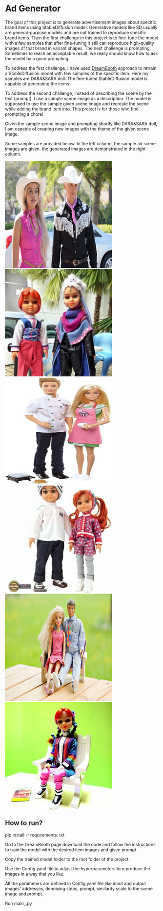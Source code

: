 # Ad Generator

The goal of this project is to generate advertisement images about specific brand items using StableDiffusion model. 
Generative models like SD usually are general-purpose models and are not trained to reproduce specific brand items. Then the first challenge in this project is to fine-tune the model with a few samples that after fine-tuning it still can reproduce high-quality images of that brand in variant shapes. The next challenge is prompting. Sometimes to reach an acceptable result, we really should know how to ask the model by a good prompting.

To address the first challenge, I have used [DreamBooth](https://github.com/google/dreambooth) approach to retrain a StableDiffusion model with few samples of the specific item. Here my samples are DARA&SARA doll. The fine-tuned StableDiffusion model is capable of generating the items.

To address the second challenge, instead of describing the scene by the text (prompt), I use a sample scene image as a description. The model is supposed to use the sample given scene image and recreate the scene while adding the brand item into. This project is for those who find prompting a chore!

Given the sample scene image and prompting shortly like DARA&SARA doll, I am capable of creating new images with the theme of the given scene image.

Some samples are provided below. In the left column, the sample ad scene images are given. the generated images are demonstrated in the right column.


<img src="./steps/in11.jpg" width="350" height="350"> <img src="./steps/out11.jpg" width="350" height="350">
<img src="./steps/in12.jpg" width="350" height="350"> <img src="./steps/out12.jpg" width="350" height="350">
<img src="./steps/in13.jpg" width="350" height="350"> <img src="./steps/out13.jpg" width="350" height="350">


## How to run?
pip install -r requirements. txt

Go to the DreamBooth page download the code and follow the instructions to train the model with the desired item images and given prompt.

Copy the trained model folder to the root folder of the project.

Use the Config.yaml file to adjust the hyperparameters to reproduce the images in a way that you like.

All the parameters are defined in Config.yaml file like input and output images' addresses, denoising steps, prompt, similarity scale to the scene image and prompt.

Run main_.py

